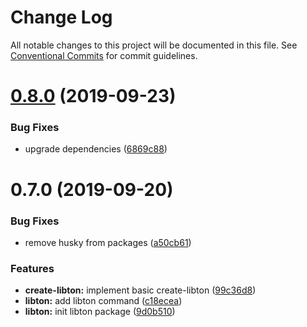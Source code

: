 # Change Log

All notable changes to this project will be documented in this file.
See [Conventional Commits](https://conventionalcommits.org) for commit guidelines.

# [0.8.0](https://github.com/libton-project/libton/compare/v0.7.0...v0.8.0) (2019-09-23)


### Bug Fixes

* upgrade dependencies ([6869c88](https://github.com/libton-project/libton/commit/6869c88))





# 0.7.0 (2019-09-20)

### Bug Fixes

- remove husky from packages ([a50cb61](https://github.com/libton-project/libton/commit/a50cb61))

### Features

- **create-libton:** implement basic create-libton ([99c36d8](https://github.com/libton-project/libton/commit/99c36d8))
- **libton:** add libton command ([c18ecea](https://github.com/libton-project/libton/commit/c18ecea))
- **libton:** init libton package ([9d0b510](https://github.com/libton-project/libton/commit/9d0b510))
